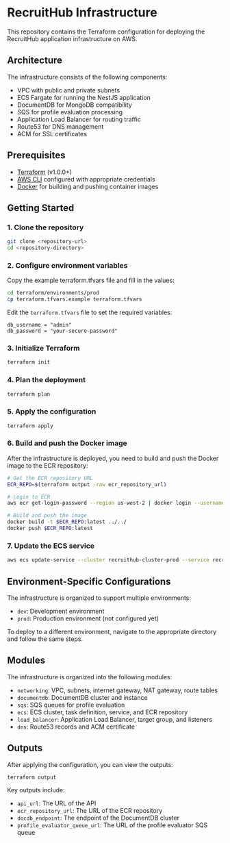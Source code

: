 # RecruitHub Infrastructure

This repository contains the Terraform configuration for deploying the RecruitHub application infrastructure on AWS.

## Architecture

The infrastructure consists of the following components:

- VPC with public and private subnets
- ECS Fargate for running the NestJS application
- DocumentDB for MongoDB compatibility
- SQS for profile evaluation processing
- Application Load Balancer for routing traffic
- Route53 for DNS management
- ACM for SSL certificates

## Prerequisites

- [Terraform](https://www.terraform.io/downloads.html) (v1.0.0+)
- [AWS CLI](https://aws.amazon.com/cli/) configured with appropriate credentials
- [Docker](https://www.docker.com/get-started) for building and pushing container images

## Getting Started

### 1. Clone the repository

```bash
git clone <repository-url>
cd <repository-directory>
```

### 2. Configure environment variables

Copy the example terraform.tfvars file and fill in the values:

```bash
cd terraform/environments/prod
cp terraform.tfvars.example terraform.tfvars
```

Edit the `terraform.tfvars` file to set the required variables:

```hcl
db_username = "admin"
db_password = "your-secure-password"
```

### 3. Initialize Terraform

```bash
terraform init
```

### 4. Plan the deployment

```bash
terraform plan
```

### 5. Apply the configuration

```bash
terraform apply
```

### 6. Build and push the Docker image

After the infrastructure is deployed, you need to build and push the Docker image to the ECR repository:

```bash
# Get the ECR repository URL
ECR_REPO=$(terraform output -raw ecr_repository_url)

# Login to ECR
aws ecr get-login-password --region us-west-2 | docker login --username AWS --password-stdin $ECR_REPO

# Build and push the image
docker build -t $ECR_REPO:latest ../../
docker push $ECR_REPO:latest
```

### 7. Update the ECS service

```bash
aws ecs update-service --cluster recruithub-cluster-prod --service recruithub-service-prod --force-new-deployment
```

## Environment-Specific Configurations

The infrastructure is organized to support multiple environments:

- `dev`: Development environment
- `prod`: Production environment (not configured yet)

To deploy to a different environment, navigate to the appropriate directory and follow the same steps.

## Modules

The infrastructure is organized into the following modules:

- `networking`: VPC, subnets, internet gateway, NAT gateway, route tables
- `documentdb`: DocumentDB cluster and instance
- `sqs`: SQS queues for profile evaluation
- `ecs`: ECS cluster, task definition, service, and ECR repository
- `load_balancer`: Application Load Balancer, target group, and listeners
- `dns`: Route53 records and ACM certificate

## Outputs

After applying the configuration, you can view the outputs:

```bash
terraform output
```

Key outputs include:

- `api_url`: The URL of the API
- `ecr_repository_url`: The URL of the ECR repository
- `docdb_endpoint`: The endpoint of the DocumentDB cluster
- `profile_evaluator_queue_url`: The URL of the profile evaluator SQS queue
